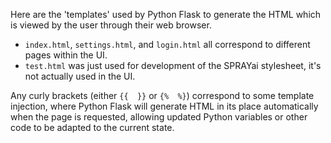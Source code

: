 Here are the 'templates' used by Python Flask to generate the HTML which is viewed by the user through their web browser.

- `index.html`, `settings.html`, and `login.html` all correspond to different pages within the UI.
- `test.html` was just used for development of the SPRAYai stylesheet, it's not actually used in the UI.

Any curly brackets (either `{{  }}` or `{%  %}`) correspond to some template injection, where Python Flask will generate HTML in its place automatically when the page is requested, allowing updated Python variables or other code to be adapted to the current state.
